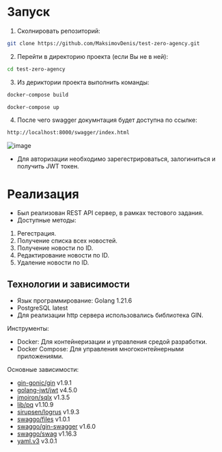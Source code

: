 # Запуск  

1. Сколнировать репозиторий:
```bash   
git clone https://github.com/MaksimovDenis/test-zero-agency.git
```
2. Перейти в директорию проекта (если Вы не в ней):  
```bash    
cd test-zero-agency 
```
3. Из дериктории проекта выполнить команды:  
```bash      
docker-compose build
```
```bash    
docker-compose up 
``` 
4. После чего swagger докумнтация будет доступна по ссылке:  
```bash      
http://localhost:8000/swagger/index.html
```  
![image](https://github.com/MaksimovDenis/vk_restAPI/assets/44647373/5724c865-7c57-4601-b2ca-5b18f057808c)  

- Для авторизации необходимо зарегестрироваться, залогиниться и получить JWT токен.

# Реализация 
- Был реализован REST API сервер, в рамках тестового задания.  
- Доступные методы:   
1. Регестрация. 
2. Получение списка всех новостей.  
3. Получение новости по ID.  
4. Редактирование новости по ID.  
5. Удаление новости по ID.  

## Технологии и зависимости  
- Язык программирование: Golang 1.21.6   
- PostgreSQL latest  
- Для реализации http сервера использовались библиотека GIN.  

Инструменты:  
- Docker: Для контейнеризации и управления средой разработки.  
- Docker Compose: Для управления многоконтейнерными приложениями.  

Основные зависимости:  
- [gin-gonic/gin](https://github.com/gin-gonic/gin) v1.9.1
- [golang-jwt/jwt](https://github.com/golang-jwt/jwt) v4.5.0
- [jmoiron/sqlx](https://github.com/jmoiron/sqlx) v1.3.5
- [lib/pq](https://github.com/lib/pq) v1.10.9
- [sirupsen/logrus](https://github.com/sirupsen/logrus) v1.9.3
- [swaggo/files](https://github.com/swaggo/files) v1.0.1
- [swaggo/gin-swagger](https://github.com/swaggo/gin-swagger) v1.6.0
- [swaggo/swag](https://github.com/swaggo/swag) v1.16.3
- [yaml.v3](https://pkg.go.dev/gopkg.in/yaml.v3) v3.0.1